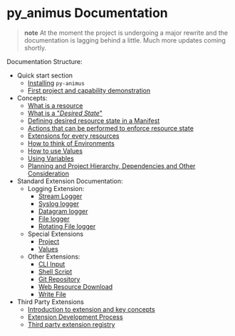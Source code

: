 # py_animus Documentation

> **note**
> At the moment the project is undergoing a major rewrite and the documentation is lagging behind a little. Much more updates coming shortly.

Documentation Structure:

* Quick start section
  * [Installing](./sections/01-quick-start/01-installing.md) `py-animus`
  * [First project and capability demonstration](./sections/01-quick-start/02-first-project-and-capability-demonstration.md)
* Concepts:
  * [What is a resource](./sections/02-concepts/01-what-is-a-resource.md)
  * [What is a "_Desired State_"](./sections/02-concepts/02-what-is-desired-state.md)
  * [Defining desired resource state in a Manifest](./sections/02-concepts/03-defining-desired-resource-state-in-a-manifest.md)
  * [Actions that can be performed to enforce resource state](./sections/02-concepts/04-actions-that-can-be-performed-to-enforce-resource-state.md)
  * [Extensions for every resources](./sections/02-concepts/05-extensions-for-every-resources.md)
  * [How to think of Environments](./sections/02-concepts/06-environments.md)
  * [How to use Values](./sections/02-concepts/07-values.md)
  * [Using Variables](./sections/02-concepts/08-variables.md)
  * [Planning and Project Hierarchy, Dependencies and Other Consideration](./sections/02-concepts/09-planning-and-hierarchy.md)
* Standard Extension Documentation:
  * Logging Extension:
    * [Stream Logger](./sections/03-standard-extensions-documentation/01-loggers/01-stream-logger.md)
    * [Syslog logger](./sections/03-standard-extensions-documentation/01-loggers/02-syslog-logger.md)
    * [Datagram logger](./sections/03-standard-extensions-documentation/01-loggers/03-datagram-logger.md)
    * [File logger](./sections/03-standard-extensions-documentation/01-loggers/04-file-logger.md)
    * [Rotating File logger](./sections/03-standard-extensions-documentation/01-loggers/05-rotating-file-logger.md)
  * Special Extensions
    * [Project](./sections/03-standard-extensions-documentation/02-special/01-project.md)
    * [Values](./sections/03-standard-extensions-documentation/02-special/02-values.md)
  * Other Extensions:
    * [CLI Input](./sections/03-standard-extensions-documentation/03-other/01-cli-input.md)
    * [Shell Script](./sections/03-standard-extensions-documentation/03-other/02-shell-script.md)
    * [Git Repository](./sections/03-standard-extensions-documentation/03-other/03-git-repo.md)
    * [Web Resource Download](./sections/03-standard-extensions-documentation/03-other/04-web-download.md)
    * [Write File](./sections/03-standard-extensions-documentation/03-other/05-write-file.md)
* Third Party Extensions
  * [Introduction to extension and key concepts](./sections/04-third-party-extensions/01-intro.md)
  * [Extension Development Process](./sections/04-third-party-extensions/02-extension-development-process.md)
  * [Third party extension registry](./sections/04-third-party-extensions/03-registry.md)
